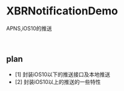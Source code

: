 # XBRNotificationDemo
APNS,iOS10的推送

  
  ## plan
- [1] 封装iOS10以下的推送接口及本地推送
- [2] 封装iOS10以上的推送的一些特性
